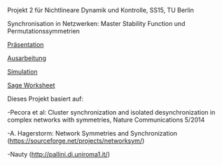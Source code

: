Projekt 2 für Nichtlineare Dynamik und Kontrolle, SS15, TU Berlin

Synchronisation in Netzwerken: Master Stability Function und
Permutationssymmetrien



[Präsentation](Präsentation/Präsentation.pdf)

[Ausarbeitung](Ausarbeitung/Hauptdatei.pdf)

[Simulation](ClusterNum/build/ClusterNum.exe)

[Sage Worksheet](https://cloud.sagemath.com/projects/0c0bf93d-e265-4db2-adef-d4bfadf125ad/files/TMat/Tmat.sagews)



Dieses Projekt basiert auf:

-Pecora et al: Cluster synchronization and isolated desynchronization in complex networks with symmetries, Nature Communications 5/2014

-A. Hagerstorm: Network Symmetries and Synchronization (https://sourceforge.net/projects/networksym/)

-Nauty (http://pallini.di.uniroma1.it/)

